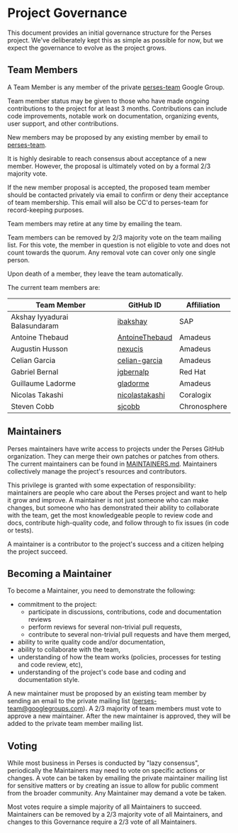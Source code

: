 # Project Governance

This document provides an initial governance structure for the Perses project.
We've deliberately kept this as simple as possible for now, but
we expect the governance to evolve as the project grows.

## Team Members

A Team Member is any member of the private [perses-team](https://groups.google.com/g/perses-team)
Google Group.

Team member status may be given to those who have made ongoing contributions to
the project for at least 3 months. Contributions can include
code improvements, notable work on documentation, organizing events,
user support, and other contributions.

New members may be proposed by any existing member by email to
[perses-team](https://groups.google.com/g/perses-team).

It is highly desirable to reach consensus about acceptance of a new member.
However, the proposal is ultimately voted on by a formal 2/3 majority vote.

If the new member proposal is accepted, the proposed team member should be
contacted privately via email to confirm or deny their acceptance of team
membership. This email will also be CC'd to perses-team for record-keeping
purposes.

Team members may retire at any time by emailing the team.

Team members can be removed by 2/3 majority vote on the team mailing list. For
this vote, the member in question is not eligible to vote and does not count
towards the quorum. Any removal vote can cover only one single person.

Upon death of a member, they leave the team automatically.

The current team members are:

| Team Member                   | GitHub ID                                           | Affiliation  |
|-------------------------------|-----------------------------------------------------|--------------|
| Akshay Iyyadurai Balasundaram | [ibakshay](https://github.com/ibakshay)             | SAP          |
| Antoine Thebaud               | [AntoineThebaud](https://github.com/AntoineThebaud) | Amadeus      |
| Augustin Husson               | [nexucis](https://github.com/Nexucis)               | Amadeus      |
| Celian Garcia                 | [celian-garcia](https://github.com/celian-garcia)   | Amadeus      |
| Gabriel Bernal                | [jgbernalp](https://github.com/jgbernalp)           | Red Hat      |
| Guillaume Ladorme             | [gladorme](https://github.com/Gladorme)             | Amadeus      |
| Nicolas Takashi               | [nicolastakashi](https://github.com/nicolastakashi) | Coralogix    |
| Steven Cobb                   | [sjcobb](https://github.com/sjcobb)                 | Chronosphere |

## Maintainers

Perses maintainers have write access to projects under the Perses GitHub organization.
They can merge their own patches or patches from others. The current maintainers
can be found in [MAINTAINERS.md](./MAINTAINERS.md). Maintainers collectively
manage the project's resources and contributors.

This privilege is granted with some expectation of responsibility: maintainers
are people who care about the Perses project and want to help it grow and
improve. A maintainer is not just someone who can make changes, but someone who
has demonstrated their ability to collaborate with the team, get the most
knowledgeable people to review code and docs, contribute high-quality code, and
follow through to fix issues (in code or tests).

A maintainer is a contributor to the project's success and a citizen helping
the project succeed.

## Becoming a Maintainer

To become a Maintainer, you need to demonstrate the following:

* commitment to the project:
  * participate in discussions, contributions, code and documentation reviews
  * perform reviews for several non-trivial pull requests,
  * contribute to several non-trivial pull requests and have them merged,
* ability to write quality code and/or documentation,
* ability to collaborate with the team,
* understanding of how the team works (policies, processes for testing and code review, etc),
* understanding of the project's code base and coding and documentation style.

A new maintainer must be proposed by an existing team member by sending an email to the
private mailing list (perses-team@googlegroups.com). A 2/3 majority of team members
must vote to approve a new maintainer. After the new maintainer is approved, they will
be added to the private team member mailing list.

## Voting

While most business in Perses is conducted by "lazy consensus", periodically
the Maintainers may need to vote on specific actions or changes.
A vote can be taken by emailing the private maintainer mailing list for sensitive
matters or by creating an issue to allow for public comment from the broader
community. Any Maintainer may demand a vote be taken.

Most votes require a simple majority of all Maintainers to succeed. Maintainers
can be removed by a 2/3 majority vote of all Maintainers, and changes to this
Governance require a 2/3 vote of all Maintainers.
